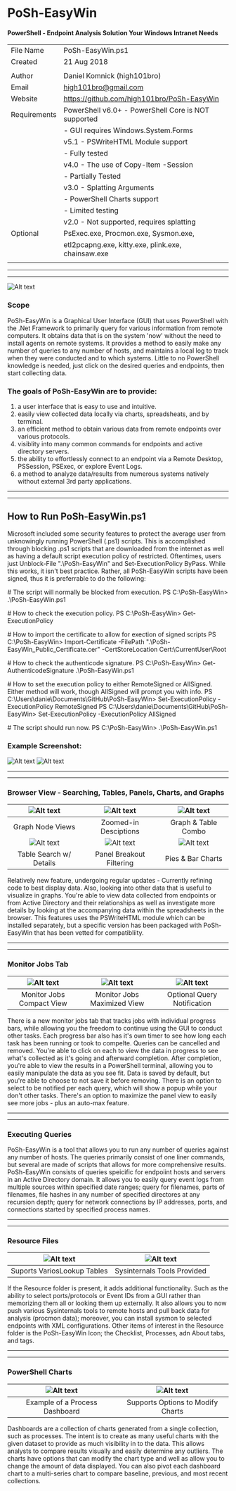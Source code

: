 # PoSh-EasyWin
#### PowerShell - Endpoint Analysis Solution Your Windows Intranet Needs
|                |                                                                 |
|:---------------|:----------------------------------------------------------------|
|  File Name     |  PoSh-EasyWin.ps1                                               |
|  Created       |  21 Aug 2018                                                    |
|                |                                                                 |
|  Author        |  Daniel Komnick (high101bro)                                    |
|  Email         |  high101bro@gmail.com                                           |
|  Website       |  https://github.com/high101bro/PoSh-EasyWin                     |
|  Requirements  |    PowerShell v6.0+ - PowerShell Core is NOT supported          |
|                |                     - GUI requires Windows.System.Forms         |
|                |               v5.1  - PSWriteHTML Module support                |
|                |                     - Fully tested                              |
|                |               v4.0  - The use of Copy-Item -Session             |
|                |                     - Partially Tested                          |
|                |               v3.0  - Splatting Arguments                       |
|                |                     - PowerShell Charts support                 |
|                |                     - Limited testing                           |
|                |               v2.0  - Not supported, requires splatting         |
|  Optional      |  PsExec.exe, Procmon.exe, Sysmon.exe,                           |
|                |  etl2pcapng.exe, kitty.exe, plink.exe, chainsaw.exe             |
|                |                                                                 |

***
***

![Alt text](https://github.com/high101bro/PoSh-EasyWin/blob/master/Images/PoSh-EasyWin_GUI.png)

### Scope
PoSh-EasyWin is a Graphical User Interface (GUI) that uses PowerShell with the .Net Framework to primarily query for various information from remote computers. It obtains data that is on the system 'now' without the need to install agents on remote systems. It provides a method to easily make any number of queries to any number of hosts, and maintains a local log to track when they were conducted and  to which systems. Little to no PowerShell knowledge is needed, just click on the desired queries and endpoints, then start collecting data. 

### The goals of PoSh-EasyWin are to provide:
1. a user interface that is easy to use and intuitive.
2. easily view collected data locally via charts, spreadsheats, and by terminal.
3. an efficient method to obtain various data from remote endpoints over various protocols.
4. visiblity into many common commands for endpoints and active directory servers.
5. the ability to effortlessly connect to an endpoint via a Remote Desktop, PSSession, PSExec, or explore Event Logs. 
6. a method to analyze data/results from numerous systems natively without external 3rd party applications.


***
***
## How to Run PoSh-EasyWin.ps1
Microsoft included some security features to protect the average user from unknowingly running PowerShell (.ps1) scripts. This is accomplished through blocking .ps1 scripts that are downloaded from the internet as well as having a default script execution policy of restricted. Oftentimes, users just Unblock-File ".\PoSh-EasyWin" and Set-ExecutionPolicy ByPass. While this works, it isn't best practice. Rather, all PoSh-EasyWin scripts have been signed, thus it is preferrable to do the following:

\# The script will normally be blocked from execution. 
PS C:\PoSh-EasyWin> .\PoSh-EasyWin.ps1

\# How to check the execution policy.
PS C:\PoSh-EasyWin> Get-ExecutionPolicy

\# How to import the certificate to allow for exection of signed scripts
PS C:\PoSh-EasyWin> Import-Certificate -FilePath ".\PoSh-EasyWin_Public_Certificate.cer" -CertStoreLocation Cert:\CurrentUser\Root

\# How to check the authenticode signature.
PS C:\PoSh-EasyWin> Get-AuthenticodeSignature .\PoSh-EasyWin.ps1

\# How to set the execution policy to either RemoteSigned or AllSigned. Either method will work, though AllSigned will prompt you with info.
PS C:\Users\danie\Documents\GitHub\PoSh-EasyWin> Set-ExecutionPolicy -ExecutionPolicy RemoteSigned
PS C:\Users\danie\Documents\GitHub\PoSh-EasyWin> Set-ExecutionPolicy -ExecutionPolicy AllSigned

\# The script should run now. 
PS C:\PoSh-EasyWin> .\PoSh-EasyWin.ps1

### Example Screenshot:
![Alt text](https://github.com/high101bro/PoSh-EasyWin/blob/6.3.2/Images/HowToRunPoSh-EasyWin.png)
![Alt text](https://github.com/high101bro/PoSh-EasyWin/blob/master/Images/HowToRunPoSh-EasyWin.png)
            

***
***
### Browser View - Searching, Tables, Panels, Charts, and Graphs

| ![Alt text](https://github.com/high101bro/PoSh-EasyWin/blob/master/Images/Graph02.jpg)  | ![Alt text](https://github.com/high101bro/PoSh-EasyWin/blob/master/Images/Graph04.jpg) | ![Alt text](https://github.com/high101bro/PoSh-EasyWin/blob/master/Images/Graph03-ProcessTree.jpg) | 
|:----------------------:|:-----------------:|:---------------------:|
|  Graph Node Views  |  Zoomed-in Desciptions  |  Graph & Table Combo  |
| ![Alt text](https://github.com/high101bro/PoSh-EasyWin/blob/master/Images/PSWriteHTML-Sheet01.jpg)  | ![Alt text](https://github.com/high101bro/PoSh-EasyWin/blob/master/Images/PSWriteHTML-Panel01.jpg) | ![Alt text](https://github.com/high101bro/PoSh-EasyWin/blob/master/Images/PSWriteHTML-Chart01.jpg) | 
|  Table Search w/ Details  |  Panel Breakout Filtering  |  Pies & Bar Charts   |

Relatively new feature, undergoing regular updates - Currently refining code to best display data. Also, looking into other data that is useful to visualize in graphs. You're able to view data collected from endpoints or from Active Directory and their relationships as well as investigate more details by looking at the accompanying data within the spreadsheets in the browser. This features uses the PSWriteHTML module which can be installed separately, but a specific version has been packaged with PoSh-EasyWin that has been vetted for compatibliity.

***
***
### Monitor Jobs Tab

| ![Alt text](https://github.com/high101bro/PoSh-EasyWin/blob/master/Images/MonitorJobs01.jpg)  | ![Alt text](https://github.com/high101bro/PoSh-EasyWin/blob/master/Images/MonitorJobs02.jpg) | ![Alt text](https://github.com/high101bro/PoSh-EasyWin/blob/master/Images/PSWriteHTML-Notify02.jpg) | 
|:----------------------:|:-----------------:|:---------------------:|
|  Monitor Jobs Compact View  |  Monitor Jobs Maximized View  |  Optional Query Notification   |

There is a new monitor jobs tab that tracks jobs with individual progress bars, while allowing you the freedom to continue using the GUI to conduct other tasks. Each progress bar also has it's own timer to see how long each task has been running or took to compelte. Queries can be cancelled and removed. You're able to click on each to view the data in progress to see what's collected as it's going and afterward completion. After completion, you're able to view the results in a PowerShell terminal, allowing you to easily manipulate the data as you see fit. Data is saved by default, but you're able to choose to not save it before removing. There is an option to select to be notified per each query, which will show a popup while your don't other tasks. There's an option to maximize the panel view to easily see more jobs - plus an auto-max feature.

***
***
### Executing Queries

PoSh-EasyWin is a tool that allows you to run any number of queries against any number of hosts. The queries primarily consist of one liner commands, but several are made of scripts that allows for more comprehensive results. PoSh-EasyWin consists of queries speicific for endpoiint hosts and servers in an Active Directory domain. It allows you to easily query event logs from multiple sources within specified date ranges; query for filenames, parts of filenames, file hashes in any number of specified directores at any recursion depth; query for network connections by IP addresses, ports, and connections started by specified process names. 


***
***
### Resource Files

|  ![Alt text](https://github.com/high101bro/PoSh-EasyWin/blob/master/Images/LookupTables.png)  |  ![Alt text](https://github.com/high101bro/PoSh-EasyWin/blob/master/Images/Sysinternals.png)  |
|:-----------------------------:|:-----------------------------:|
|  Suports VariosLookup Tables  |  Sysinternals Tools Provided  |

If the Resource folder is present, it adds additional functionality. Such as the ability to select ports/protocols or Event IDs from a GUI rather than memorizing them all or looking them up externally. It also allows you to now push various Sysinternals tools to remote hosts and pull back data for analysis (procmon data); moreover, you can install sysmon to selected endpoints with XML configurations. Other items of interest in the Resource folder is the PoSh-EasyWin Icon; the Checklist, Processes, adn About tabs, and tags.

***
***
### PowerShell Charts

|  ![Alt text](https://github.com/high101bro/PoSh-EasyWin/blob/master/Images/ChartDashboard.png)  |  ![Alt text](https://github.com/high101bro/PoSh-EasyWin/blob/master/Images/ChartDashboardWithOptions.png)  |
|:------------------------------:|:---------------------------------:|
| Example of a Process Dashboard | Supports Options to Modify Charts | 

Dashboards are a collection of charts generated from a single collection, such as processes. The intent is to create as many useful charts with the given dataset to provide as much visibility in to the data. This allows analysts to compare results visually and easily determine any outliers. The charts have options that can modify the chart type and well as allow you to change the amount of data displayed. You can also pivot each dashboard chart to a multi-series chart to compare baseline, previous, and most recent collections.


